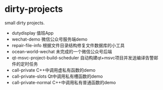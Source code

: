 # dirty-projects
small dirty projects.
- dutydisplay 值班App
- wechat-demo 微信公众号服务端demo
- repair-file-info 根据文件目录结构修复文件数据库的小工具
- ocean-world-wechat 未完成的一个微信公众号后端
- qt-msvc-project-build-scheduler 自动构建qt+msvc项目并发送编译告警邮件的定时任务
- call-private C++中调用虚私有函数的demo
- call-private-slots Qt中调用私有槽函数的demo
- call-private-normal C++中调用私有普通函数的demo

